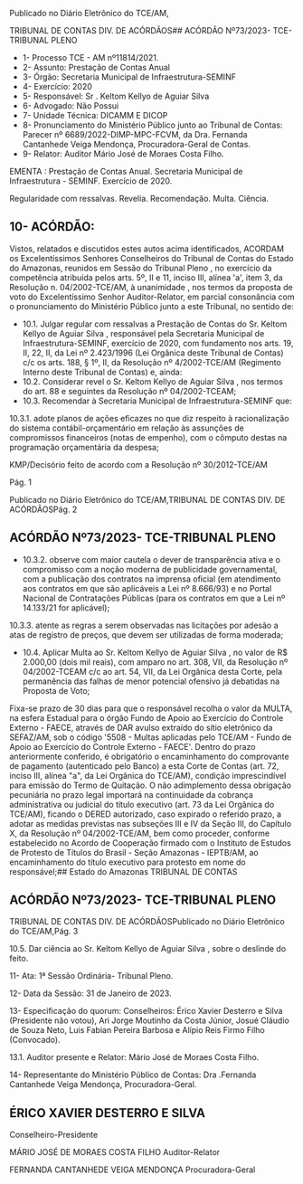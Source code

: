 Publicado  no  Diário  Eletrônico do TCE/AM,

TRIBUNAL DE CONTAS DIV. DE ACÓRDÃOS## ACÓRDÃO Nº73/2023- TCE-TRIBUNAL PLENO

- 1- Processo TCE - AM nº11814/2021.
- 2- Assunto: Prestação de Contas Anual
- 3- Órgão: Secretaria Municipal de Infraestrutura-SEMINF
- 4- Exercício: 2020
- 5- Responsável: Sr . Keltom Kellyo de Aguiar Silva
- 6- Advogado: Não Possui
- 7- Unidade Técnica: DICAMM E DICOP
- 8- Pronunciamento  do  Ministério  Público  junto  ao  Tribunal  de  Contas: Parecer  nº 6689/2022-DIMP-MPC-FCVM, da Dra. Fernanda Cantanhede Veiga Mendonça, Procuradora-Geral de Contas.
- 9- Relator: Auditor Mário José de Moraes Costa Filho.

EMENTA :  Prestação  de  Contas  Anual.  Secretaria Municipal de Infraestrutura - SEMINF. Exercício de 2020.

Regularidade com ressalvas. Revelia. Recomendação. Multa. Ciência.

## 10-  ACÓRDÃO:

Vistos, relatados e discutidos estes autos acima identificados, ACORDAM os Excelentíssimos Senhores Conselheiros do Tribunal de Contas do Estado do Amazonas, reunidos em Sessão do Tribunal Pleno , no exercício da competência atribuída pelos arts. 5º, II e 11, inciso III, alínea 'a', item 3, da Resolução n. 04/2002-TCE/AM, à unanimidade , nos  termos  da  proposta  de  voto  do  Excelentíssimo  Senhor  Auditor-Relator, em parcial consonância com  o  pronunciamento  do  Ministério  Público  junto  a  este  Tribunal,  no sentido de:

- 10.1. Julgar regular com ressalvas a Prestação de Contas do Sr. Keltom Kellyo  de  Aguiar  Silva , responsável  pela  Secretaria  Municipal  de Infraestrutura-SEMINF,  exercício  de  2020,  com  fundamento  nos  arts. 19,  II,  22,  II,  da  Lei  nº  2.423/1996  (Lei  Orgânica  deste  Tribunal  de Contas)  c/c  os  arts.  188,  §  1º,  II,  da  Resolução  nº  4/2002-TCE/AM (Regimento Interno deste Tribunal de Contas) e, ainda:
- 10.2. Considerar revel o Sr. Keltom Kellyo de Aguiar Silva , nos termos do art. 88 e seguintes da Resolução nº 04/2002-TCEAM;
- 10.3. Recomendar à Secretaria Municipal de Infraestrutura-SEMINF que:

10.3.1. adote  planos  de  ações  eficazes  no  que  diz  respeito  à racionalização do sistema contábil-orçamentário em relação às assunções de compromissos financeiros (notas de empenho), com o cômputo destas na programação orçamentária da despesa;

KMP/Decisório feito de acordo com a Resolução nº 30/2012-TCE/AM

Pág. 1

Publicado  no  Diário  Eletrônico do TCE/AM,TRIBUNAL DE CONTAS DIV. DE ACÓRDÃOSPág. 2

## ACÓRDÃO Nº73/2023- TCE-TRIBUNAL PLENO

- 10.3.2. observe com maior cautela o dever de transparência ativa e  o  compromisso  com  a  noção  moderna  de  publicidade governamental, com a publicação dos contratos na imprensa oficial (em atendimento aos contratos em que são aplicáveis a  Lei  nº  8.666/93)  e  no  Portal  Nacional  de  Contratações Públicas (para os contratos em que a Lei  nº 14.133/21 for aplicável);

10.3.3. atente  as  regras  a  serem  observadas  nas  licitações  por adesão  a atas de registro de preços, que  devem  ser utilizadas de forma moderada;

- 10.4. Aplicar Multa ao Sr.  Keltom Kellyo de  Aguiar Silva ,  no  valor  de R$ 2.000,00 (dois mil reais), com amparo no art. 308, VII, da Resolução nº 04/2002-TCEAM c/c ao art. 54, VII, da Lei Orgânica desta Corte,  pela permanência  das  falhas  de  menor  potencial  ofensivo  já  debatidas  na Proposta de Voto;

Fixa-se prazo  de  30  dias para  que  o  responsável  recolha  o  valor  da MULTA, na esfera Estadual para o órgão Fundo de Apoio ao Exercício do Controle Externo - FAECE, através de DAR avulso extraído do sítio eletrônico  da  SEFAZ/AM,  sob  o  código  '5508  -  Multas  aplicadas  pelo TCE/AM - Fundo de Apoio ao Exercício do Controle Externo - FAECE'. Dentro do prazo anteriormente conferido, é obrigatório o encaminhamento  do  comprovante  de  pagamento  (autenticado  pelo Banco)  a  esta  Corte  de  Contas  (art.  72,  inciso  III,  alínea  "a",  da  Lei Orgânica do TCE/AM), condição imprescindível para emissão do Termo de Quitação. O não adimplemento dessa obrigação pecuniária no prazo legal importará na continuidade da cobrança administrativa ou judicial do título executivo (art. 73 da Lei Orgânica do TCE/AM), ficando o DERED autorizado, caso  expirado o referido prazo, a adotar as medidas previstas  nas  subseções  III  e  IV  da  Seção  III,  do  Capítulo  X,  da Resolução nº 04/2002-TCE/AM, bem como proceder, conforme estabelecido  no  Acordo  de  Cooperação  firmado  com  o  Instituto  de Estudos de Protesto de Títulos do Brasil - Seção Amazonas - IEPTB/AM, ao  encaminhamento  do  título  executivo  para  protesto  em  nome  do responsável;## Estado do Amazonas TRIBUNAL DE CONTAS

## ACÓRDÃO Nº73/2023- TCE-TRIBUNAL PLENO

TRIBUNAL DE CONTAS DIV. DE ACÓRDÃOSPublicado  no  Diário  Eletrônico do TCE/AM,Pág. 3

10.5. Dar ciência ao Sr. Keltom Kellyo de Aguiar Silva ,  sobre o deslinde do feito.

11-  Ata: 1ª Sessão Ordinária- Tribunal Pleno.

12-  Data da Sessão: 31 de Janeiro de 2023.

13-  Especificação do quorum: Conselheiros: Érico Xavier Desterro e Silva (Presidente não votou), Ari Jorge Moutinho da Costa Júnior, Josué Cláudio de Souza Neto, Luis Fabian Pereira Barbosa e Alípio Reis Firmo Filho (Convocado).

13.1. Auditor presente e Relator: Mário José de Moraes Costa Filho.

14-  Representante do Ministério Público de Contas: Dra .Fernanda Cantanhede Veiga Mendonça, Procuradora-Geral.

## ÉRICO XAVIER DESTERRO E SILVA

Conselheiro-Presidente

MÁRIO JOSÉ DE MORAES COSTA FILHO Auditor-Relator

FERNANDA CANTANHEDE VEIGA MENDONÇA Procuradora-Geral